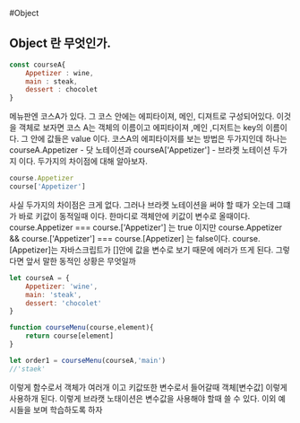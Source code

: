 #Object

## Object 란 무엇인가.

```javascript 
const courseA{
    Appetizer : wine,
    main : steak,
    dessert : chocolet
}
```
메뉴판엔 코스A가 있다.
그 코스 안에는 에피타이져, 메인, 디져트로 구성되어있다.
이것을 객체로 보자면 
코스 A는 객체의 이름이고 에피타이져 ,메인 ,디저트는 key의 이름이다.
그 안에 값들은 value 이다.
코스A의 에피타이저를 보는 방법은 두가지인데 하나는 
courseA.Appetizer - 닷 노테이션과 
courseA['Appetizer'] - 브라켓 노테이션
두가지 이다. 두가지의 차이점에 대해 알아보자.

```javascript
course.Appetizer
course['Appetizer']
```
사실 두가지의 차이점은 크게 없다. 그러나 브라켓 노테이션을 써야 할 때가 오는데 그떄가 바로
키값이 동적일때 이다. 한마디로 객체안에 키값이 변수로 올때이다.
course.Appetizer === course.['Appetizer'] 는 true 이지만
course.Appetizer && course.['Appetizer'] === course.[Appetizer]
는 false이다.
course.[Appetizer]는 자바스크립트가 []안에 값을 변수로 보기 때문에 에러가 뜨게 된다.
그렇다면 앞서 말한 동적인 상황은 무엇일까
```javascript
let courseA = {
    Appetizer: 'wine',
    main: 'steak',
    dessert: 'chocolet'
}

function courseMenu(course,element){
    return course[element]
}

let order1 = courseMenu(courseA,'main')
//'staek' 
```
이렇게 함수로서 객체가 여러개 이고 키값또한 변수로서 들어갈때 객체[변수값] 이렇게 사용하개 된다.
이렇게 브라캣 노태이션은 변수값을 사용해야 할때 쓸 수 있다.
이외 예시들을 보며 학습하도록 하자
